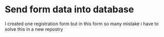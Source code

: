# Send form data into database
I created one registration form but in this form so many mistake i have to solve this in a new repostry
